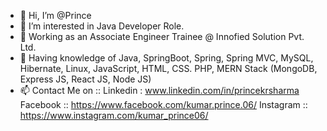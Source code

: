 - 👋 Hi, I’m @Prince
- 👀 I’m interested in Java Developer Role.
- 🌱 Working as an Associate Engineer Trainee @ Innofied Solution Pvt. Ltd.
- 💞️ Having knowledge of Java, SpringBoot, Spring, Spring MVC, MySQL, Hibernate, Linux, JavaScript, HTML, CSS. PHP, MERN Stack (MongoDB, Express JS, React JS, Node JS)
- 📫 Contact Me on :: Linkedin : www.linkedin.com/in/princekrsharma  Facebook :: https://www.facebook.com/kumar.prince.06/  Instagram :: https://www.instagram.com/kumar_prince06/

<!---
kumarprince06/kumarprince06 is a ✨ special ✨ repository because its `README.md` (this file) appears on your GitHub profile.
You can click the Preview link to take a look at your changes.
--->
